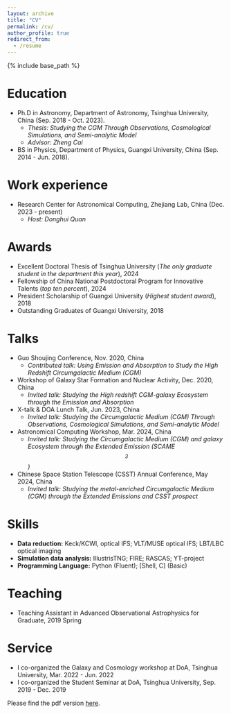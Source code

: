 ```yaml
---
layout: archive
title: "CV"
permalink: /cv/
author_profile: true
redirect_from:
  - /resume
---
```


{% include base_path %}

Education
======
* Ph.D in Astronomy, Department of Astronomy, Tsinghua University, China (Sep. 2018 - Oct. 2023).
  * *Thesis: Studying the CGM Through Observations, Cosmological Simulations, and Semi-analytic Model*
  * *Advisor: Zheng Cai*
* BS in Physics, Department of Physics, Guangxi University, China (Sep. 2014 - Jun. 2018).

  
Work experience
======
* Research Center for Astronomical Computing, Zhejiang Lab, China (Dec. 2023 - present)
  * *Host: Donghui Quan*
 

Awards
======
* Excellent Doctoral Thesis of Tsinghua University (*The only graduate student in the department this year*), 2024
* Fellowship of China National Postdoctoral Program for Innovative Talents (*top ten percent*), 2024
* President Scholarship of Guangxi University (*Highest student award*), 2018
* Outstanding Graduates of Guangxi University, 2018
  
Talks
======
* Guo Shoujing Conference, Nov. 2020, China
  * *Contributed talk: Using Emission and Absorption to Study the High Redshift Circumgalactic Medium (CGM)*
* Workshop of Galaxy Star Formation and Nuclear Activity, Dec. 2020, China
  * *Invited talk: Studying the High redshift CGM-galaxy Ecosystem through the Emission and Absorption*
* X-talk & DOA Lunch Talk, Jun. 2023, China
  * *Invited talk: Studying the Circumgalactic Medium (CGM) Through Observations, Cosmological Simulations, and Semi-analytic Model*
* Astronomical Computing Workshop, Mar. 2024, China
  * *Invited talk: Studying the Circumgalactic Medium (CGM) and galaxy Ecosystem through the Extended Emission (SCAME$$^{3}$$)*
* Chinese Space Station Telescope (CSST) Annual Conference, May 2024, China
  * *Invited talk: Studying the metal-enriched Circumgalactic Medium (CGM) through the Extended Emissions and CSST prospect*
 
Skills
======
* **Data reduction:** Keck/KCWI, optical IFS; VLT/MUSE optical IFS; LBT/LBC optical imaging
* **Simulation data analysis:** IllustrisTNG; FIRE; RASCAS; YT-project
* **Programming Language:** Python (Fluent); [Shell, C] (Basic)
  
Teaching
======
  * Teaching Assistant in Advanced Observational Astrophysics for Graduate, 2019 Spring
  
Service
======
* I co-organized the Galaxy and Cosmology workshop at DoA, Tsinghua University, Mar. 2022 - Jun. 2022
* I co-organized the Student Seminar at DoA, Tsinghua University, Sep. 2019 - Dec. 2019



Please find the pdf version [here](https://zsw6666.github.io/zsw666.github.io/files/resume_astro_en.pdf).
